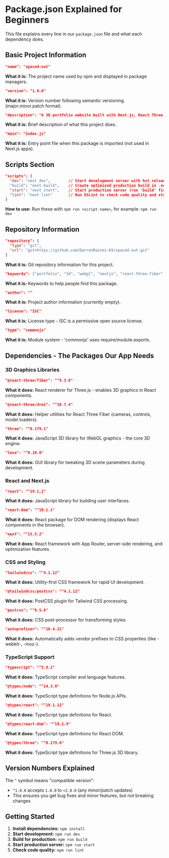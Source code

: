 # Package.json Explained for Beginners

This file explains every line in our `package.json` file and what each dependency does.

## Basic Project Information

```json
"name": "spaced-out"
```
**What it is:** The project name used by npm and displayed in package managers.

```json
"version": "1.0.0"
```
**What it is:** Version number following semantic versioning (major.minor.patch format).

```json
"description": "A 3D portfolio website built with Next.js, React Three Fiber, and WebGL for interactive 3D model viewing"
```
**What it is:** Brief description of what this project does.

```json
"main": "index.js"
```
**What it is:** Entry point file when this package is imported (not used in Next.js apps).

## Scripts Section

```json
"scripts": {
  "dev": "next dev",        // Start development server with hot reload at http://localhost:3000
  "build": "next build",    // Create optimized production build in .next folder
  "start": "next start",    // Start production server (run 'build' first)
  "lint": "next lint"       // Run ESLint to check code quality and style
}
```

**How to use:** Run these with `npm run <script-name>`, for example: `npm run dev`

## Repository Information

```json
"repository": {
  "type": "git",
  "url": "git+https://github.com/DarrenRaines-K9/spaced-out.git"
}
```
**What it is:** Git repository information for this project.

```json
"keywords": ["portfolio", "3d", "webgl", "nextjs", "react-three-fiber"]
```
**What it is:** Keywords to help people find this package.

```json
"author": ""
```
**What it is:** Project author information (currently empty).

```json
"license": "ISC"
```
**What it is:** License type - ISC is a permissive open source license.

```json
"type": "commonjs"
```
**What it is:** Module system - 'commonjs' uses require/module.exports.

## Dependencies - The Packages Our App Needs

### 3D Graphics Libraries
```json
"@react-three/fiber": "^9.3.0"
```
**What it does:** React renderer for Three.js - enables 3D graphics in React components.

```json
"@react-three/drei": "^10.7.4"
```
**What it does:** Helper utilities for React Three Fiber (cameras, controls, model loaders).

```json
"three": "^0.179.1"
```
**What it does:** JavaScript 3D library for WebGL graphics - the core 3D engine.

```json
"leva": "^0.10.0"
```
**What it does:** GUI library for tweaking 3D scene parameters during development.

### React and Next.js
```json
"react": "^19.1.1"
```
**What it does:** JavaScript library for building user interfaces.

```json
"react-dom": "^19.1.1"
```
**What it does:** React package for DOM rendering (displays React components in the browser).

```json
"next": "^15.5.2"
```
**What it does:** React framework with App Router, server-side rendering, and optimization features.

### CSS and Styling
```json
"tailwindcss": "^4.1.12"
```
**What it does:** Utility-first CSS framework for rapid UI development.

```json
"@tailwindcss/postcss": "^4.1.12"
```
**What it does:** PostCSS plugin for Tailwind CSS processing.

```json
"postcss": "^8.5.6"
```
**What it does:** CSS post-processor for transforming styles.

```json
"autoprefixer": "^10.4.21"
```
**What it does:** Automatically adds vendor prefixes to CSS properties (like -webkit-, -moz-).

### TypeScript Support
```json
"typescript": "^5.9.2"
```
**What it does:** TypeScript compiler and language features.

```json
"@types/node": "^24.3.0"
```
**What it does:** TypeScript type definitions for Node.js APIs.

```json
"@types/react": "^19.1.12"
```
**What it does:** TypeScript type definitions for React.

```json
"@types/react-dom": "^19.1.9"
```
**What it does:** TypeScript type definitions for React DOM.

```json
"@types/three": "^0.179.0"
```
**What it does:** TypeScript type definitions for Three.js 3D library.

## Version Numbers Explained

The `^` symbol means "compatible version":
- `^1.0.0` accepts `1.0.0` to `<2.0.0` (any minor/patch updates)
- This ensures you get bug fixes and minor features, but not breaking changes

## Getting Started

1. **Install dependencies:** `npm install`
2. **Start development:** `npm run dev`
3. **Build for production:** `npm run build`
4. **Start production server:** `npm run start`
5. **Check code quality:** `npm run lint`